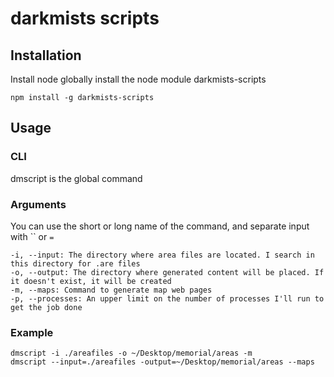 # darkmists scripts

## Installation

Install node
globally install the node module darkmists-scripts

```
npm install -g darkmists-scripts
```

## Usage

### CLI

dmscript is the global command

### Arguments

You can use the short or long name of the command, and separate input with `` or `=`

```
-i, --input: The directory where area files are located. I search in this directory for .are files
-o, --output: The directory where generated content will be placed. If it doesn't exist, it will be created
-m, --maps: Command to generate map web pages
-p, --processes: An upper limit on the number of processes I'll run to get the job done
```

### Example

```
dmscript -i ./areafiles -o ~/Desktop/memorial/areas -m
dmscript --input=./areafiles -output=~/Desktop/memorial/areas --maps
```
